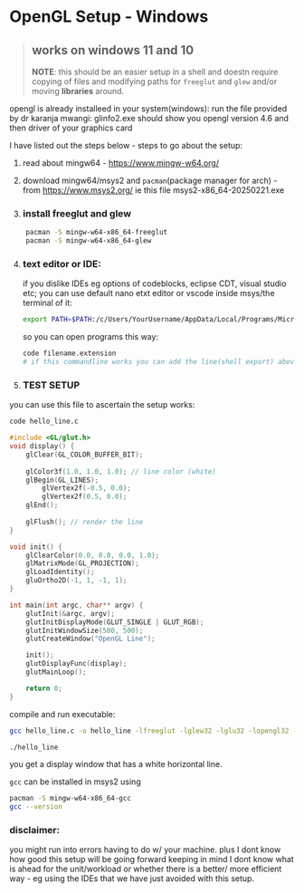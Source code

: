 # OpenGL Setup - Windows

> ## works on windows 11 and 10  
> **NOTE**: this should be an easier setup in a shell and doestn require copying of files and modifying paths for `freeglut` and `glew` and/or moving **libraries** around.

opengl is already installeed in your system(windows): run the file provided by dr karanja mwangi: glinfo2.exe should show you opengl version 4.6 and then driver of your graphics card

I have listed out the steps below - steps to go about the setup:
1. read about mingw64 - https://www.mingw-w64.org/

2. download mingw64/msys2 and `pacman`(package manager for arch) - from https://www.msys2.org/ ie this file msys2-x86_64-20250221.exe

3. ### install freeglut and glew  
```sh
    pacman -S mingw-w64-x86_64-freeglut
    pacman -S mingw-w64-x86_64-glew
```
4. ### text editor or IDE: 
    if you dislike IDEs eg options of codeblocks, eclipse CDT, visual studio etc; you can use default nano etxt editor or vscode inside msys/the terminal of it:
    
    ```sh
    export PATH=$PATH:/c/Users/YourUsername/AppData/Local/Programs/Microsoft\ VS\ Code/bin
    ```

    so you can open programs this way: 
    ```sh
    code filename.extension
    # if this commandline works you can add the line(shell export) above to `bashrc` afterwards.
    ``` 


4. ### TEST SETUP  
you can use this file to ascertain the setup works:

```sh
code hello_line.c
```

```c
#include <GL/glut.h> 
void display() {
    glClear(GL_COLOR_BUFFER_BIT);
    
    glColor3f(1.0, 1.0, 1.0); // line color (white)
    glBegin(GL_LINES);
        glVertex2f(-0.5, 0.0);
        glVertex2f(0.5, 0.0);
    glEnd();
    
    glFlush(); // render the line
}

void init() {
    glClearColor(0.0, 0.0, 0.0, 1.0);
    glMatrixMode(GL_PROJECTION);
    glLoadIdentity();
    gluOrtho2D(-1, 1, -1, 1);
}

int main(int argc, char** argv) {
    glutInit(&argc, argv);
    glutInitDisplayMode(GLUT_SINGLE | GLUT_RGB);
    glutInitWindowSize(500, 500);
    glutCreateWindow("OpenGL Line");

    init(); 
    glutDisplayFunc(display);
    glutMainLoop(); 

    return 0;
}
```


compile and run executable:
```sh 
gcc hello_line.c -o hello_line -lfreeglut -lglew32 -lglu32 -lopengl32 -lgdi32

./hello_line
```
you get a display window that has a white horizontal line.

`gcc` can be installed in msys2 using 

```sh
pacman -S mingw-w64-x86_64-gcc
gcc --version
```

 

### disclaimer:
you might run into errors having to do w/ your machine. plus I dont know how good this setup will be going forward keeping in mind I dont know what is ahead for the unit/workload or whether there is a better/ more efficient way - eg using the IDEs that we have just avoided with this setup.